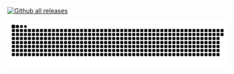 [![Github all releases](https://img.shields.io/github/downloads/Naereen/StrapDown.js/total.svg)](https://GitHub.com/Naereen/StrapDown.js/releases/)

<p align=center>
<img alt="github contribution snake animation" src="https://github.com/NyanKaungSet/NyanKaungSet/blob/output/github-contribution-grid-snake.svg">
</p>
